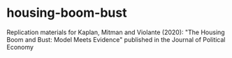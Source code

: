 # housing-boom-bust
 Replication materials for Kaplan, Mitman and Violante (2020): "The Housing Boom and Bust: Model Meets Evidence" published in the Journal of Political Economy
